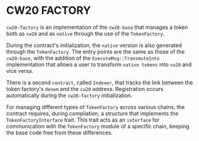 # CW20 FACTORY

`cw20-factory` is an implementation of the `cw20-base` that manages a token both as `cw20` and as `native` through the use of the `TokenFactory`.

During the contract's initialization, the `native` version is also generated through the `TokenFactory`. The entry points are the same as those of the `cw20-base`, with the addition of the `ExecuteMsg::TransmuteInto` implementation that allows a user to transform `native tokens` into `cw20` and vice versa.

There is a second `contract`, called `Indexer`, that tracks the link between the token factory's `denom` and the `cw20` address. Registration occurs automatically during the `cw20-factory` initialization.

For managing different types of `TokenFactory` across various chains, the contract requires, during compilation, a structure that implements the `TokenFactoryInterface` trait. This trait acts as an `interface` for communication with the `TokenFactory` module of a specific chain, keeping the base code free from these differences.
